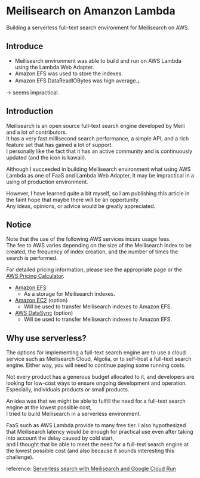 # Meilisearch on Amanzon Lambda
Building a serverless full-text search environment for Meilisearch on AWS.

## Introduce 

- Meilisearch environment was able to build and run on AWS Lambda using the Lambda Web Adapter.
- Amazon EFS was used to store the indexes.
- Amazon EFS DataReadIOBytes was high average.。

→ seems impractical.

## Introduction 

Meilisearch is an open source full-text search engine developed by Meili and a lot of contributors.  
It has a very fast millisecond search performance, a simple API, and a rich feature set that has gained a lot of support.  
I personally like the fact that it has an active community and is continuously updated (and the icon is kawaii).  

Although I succeeded in building Meilisearch environment what using AWS Lambda as one of FaaS and Lambda Web Adapter, It may be impractical in a using of production environment.

However, I have learned quite a bit myself, so I am publishing this article in the faint hope that maybe there will be an opportunity.   
Any ideas, opinions, or advice would be greatly appreciated.

## Notice  

Note that the use of the following AWS services incurs usage fees.  
The fee to AWS varies depending on the size of the Meilisearch index to be created, the frequency of index creation, and the number of times the search is performed.

For detailed pricing information, please see the appropriate page or the [AWS Pricing Calculator](https://calculator.aws/#/).

- [Amazon EFS](https://aws.amazon.com/jp/efs/pricing/)
    - As a storage for Meilisearch indexes.
- [Amazon EC2](https://aws.amazon.com/jp/ec2/pricing/) (option)
    - Will be used to transfer Meilisearch indexes to Amazon EFS.
- [AWS DataSync](https://aws.amazon.com/jp/datasync/pricing/) (option)
    - Will be used to transfer Meilisearch indexes to Amazon EFS.

## Why use serverless? 

The options for implementing a full-text search engine are to use a cloud service such as Meilisearch Cloud, Algolia, or to self-host a full-text search engine.
Either way, you will need to continue paying some running costs.  

Not every product has a generous budget allocated to it, and developers are looking for low-cost ways to ensure ongoing development and operation.  
Especially, individuals products or small products.  

An idea was that we might be able to fulfill the need for a full-text search engine at the lowest possible cost,  
I tried to build Meilisearch in a serverless environment.  

FaaS such as AWS Lambda provide to many free tier. 
I also hypothesized that Meilisearch latency would be enough for practical use even after taking into account the delay caused by cold start,  
and I thought that be able to meet the need for a full-text search engine at the lowest possible cost (and also because it sounds interesting this challenge).


reference: [Serverless search with Meilisearch and Google Cloud Run](https://blog.simonireilly.com/posts/serverless-search)


